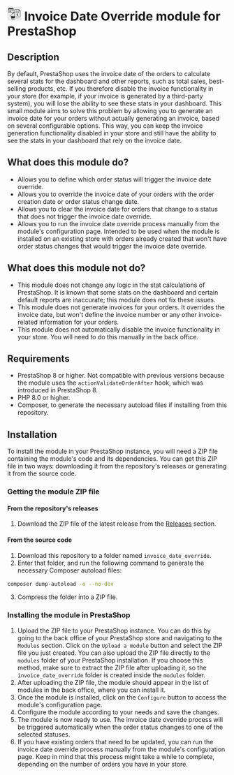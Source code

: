 # <img src="logo.png" width="32" height="32" alt="Module logo"> Invoice Date Override module for PrestaShop

## Description

By default, PrestaShop uses the invoice date of the orders to calculate several stats for the dashboard and other reports, such as total sales, best-selling products, etc.
If you therefore disable the invoice functionality in your store (for example, if your invoice is generated by a third-party system), you will lose the ability to see these stats in your dashboard.
This small module aims to solve this problem by allowing you to generate an invoice date for your orders without actually generating an invoice, based on several configurable options.
This way, you can keep the invoice generation functionality disabled in your store and still have the ability to see the stats in your dashboard that rely on the invoice date.

## What does this module do?

- Allows you to define which order status will trigger the invoice date override.
- Allows you to override the invoice date of your orders with the order creation date or order status change date.
- Allows you to clear the invoice date for orders that change to a status that does not trigger the invoice date override.
- Allows you to run the invoice date override process manually from the module's configuration page. Intended to be used when the module is installed on an existing store with orders already created that won't have order status changes that would trigger the invoice date override.

## What does this module not do?

- This module does not change any logic in the stat calculations of PrestaShop. It is known that some stats on the dashboard and certain default reports are inaccurate; this module does not fix these issues.
- This module does not generate invoices for your orders. It overrides the invoice date, but won't define the invoice number or any other invoice-related information for your orders.
- This module does not automatically disable the invoice functionality in your store. You will need to do this manually in the back office.

## Requirements

- PrestaShop 8 or higher. Not compatible with previous versions because the module uses the `actionValidateOrderAfter` hook, which was introduced in PrestaShop 8.
- PHP 8.0 or higher.
- Composer, to generate the necessary autoload files if installing from this repository.

## Installation

To install the module in your PrestaShop instance, you will need a ZIP file containing the module's code and its dependencies.
You can get this ZIP file in two ways: downloading it from the repository's releases or generating it from the source code.

### Getting the module ZIP file

#### From the repository's releases

1. Download the ZIP file of the latest release from the [Releases](https://github.com/ebiggio/prestashop-invoice-date-override/releases) section.

#### From the source code

1. Download this repository to a folder named `invoice_date_override`.
2. Enter that folder, and run the following command to generate the necessary Composer autoload files:

```bash
composer dump-autoload -o --no-dev
```
3. Compress the folder into a ZIP file.

### Installing the module in PrestaShop

1. Upload the ZIP file to your PrestaShop instance. You can do this by going to the back office of your PrestaShop store and navigating to the `Modules` section.
   Click on the `Upload a module` button and select the ZIP file you just created. You can also upload the ZIP file directly to the `modules` folder of your PrestaShop installation.
   If you choose this method, make sure to extract the ZIP file after uploading it, so the `invoice_date_override` folder is created inside the `modules` folder.
2. After uploading the ZIP file, the module should appear in the list of modules in the back office, where you can install it.
3. Once the module is installed, click on the `Configure` button to access the module's configuration page.
4. Configure the module according to your needs and save the changes.
5. The module is now ready to use. The invoice date override process will be triggered automatically when the order status changes to one of the selected statuses.
6. If you have existing orders that need to be updated, you can run the invoice date override process manually from the module's configuration page.
   Keep in mind that this process might take a while to complete, depending on the number of orders you have in your store.